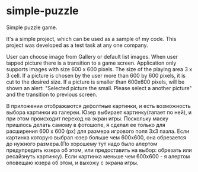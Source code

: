 simple-puzzle
=============

Simple puzzle game.

It's a simple project, which can be used as a sample of my code.
This project was developed as a test task at any one company.

User can choose image from Gallery or default list images.
When user tapped picture there is a transition to a game screen.
Application only supports images with size 600 x 600 pixels. The size of the playing area
3 x 3 cell.
If a picture is chosen by the user more than
600 by 600 pixels, it is cut to the desired size.
If a picture is smaller than 600x600 pixels, will be shown an alert: "Selected picture the small. Please select a another picture" and the transition to previous screen.



В приложении отображаются дефолтные картинки, и есть 
возможность выбора картинки из галереи. Юзер выбирает 
картинку(тапает по ней), и при этом происходит переход на экран 
игры. 
Поскольку маску пришлось делать самому в фотошопе, я сделал ее 
только для расширения 600 х 600 (рх) для размера игрового поля 
3х3 пазла. Если картинка которую выбрал юзер больше чем
600х600, она обрезается до нужного размера.(По хорошему тут 
надо было алертом предупредить юзера об этом, или предоставить 
на выбор: обрезать или ресайзнуть картинку).
Если картинка меньше чем 600х600 - я алертом оповещаю юзера об 
этом, и выхожу с экрана игры. 
